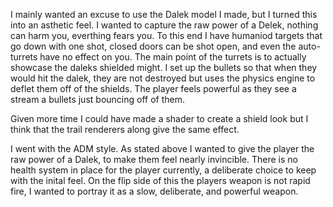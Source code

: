 
I mainly wanted an excuse to use the Dalek model I made, but I turned this into an asthetic feel.
I wanted to capture the raw power of a Delek, nothing can harm you, everthing fears you.
To this end I have humaniod targets that go down with one shot, closed doors can be shot open, and even the
auto-turrets have no effect on you.
The main point of the turrets is to actually showcase the daleks shielded might. I set up the bullets so that
when they would hit the dalek, they are not destroyed but uses the physics engine to deflet them off of the shields.
The player feels powerful as they see a stream a bullets just bouncing off of them.

Given more time I could have made a shader to create a shield look
but I think that the trail renderers along give the same effect.

I went with the ADM style. As stated above I wanted to give the player the raw power of a Dalek, to make them
feel nearly invincible. There is no health system in place for the player currently, a deliberate choice to keep with
the inital feel. On the flip side of this the players weapon is not rapid fire, I wanted to portray it as a slow, deliberate, and
powerful weapon.